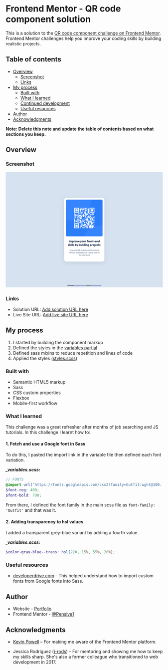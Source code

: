 # Frontend Mentor - QR code component solution

This is a solution to the [QR code component challenge on Frontend Mentor](https://www.frontendmentor.io/challenges/qr-code-component-iux_sIO_H). Frontend Mentor challenges help you improve your coding skills by building realistic projects.

## Table of contents

- [Overview](#overview)
  - [Screenshot](#screenshot)
  - [Links](#links)
- [My process](#my-process)
  - [Built with](#built-with)
  - [What I learned](#what-i-learned)
  - [Continued development](#continued-development)
  - [Useful resources](#useful-resources)
- [Author](#author)
- [Acknowledgments](#acknowledgments)

**Note: Delete this note and update the table of contents based on what sections you keep.**

## Overview

### Screenshot

![QR code solution screenshot](./images/RA-solution-screenshot.png)

### Links

- Solution URL: [Add solution URL here](https://your-solution-url.com)
- Live Site URL: [Add live site URL here](https://your-live-site-url.com)

## My process

1. I started by building the component markup
1. Defined the styles in the [variables partial](https://github.com/Pensive1/front-end-montor-challenges/blob/46369d649ac65a16f1ab569aa2a40a233ee5474d/0_qr-code-component-main/styles/partials/_variables.scss)
1. Defined sass mixins to reduce repetition and lines of code
1. Applied the styles ([styles.scss](https://github.com/Pensive1/front-end-montor-challenges/blob/46369d649ac65a16f1ab569aa2a40a233ee5474d/0_qr-code-component-main/styles/styles.scss))

### Built with

- Semantic HTML5 markup
- Sass
- CSS custom properties
- Flexbox
- Mobile-first workflow

### What I learned

This challenge was a great refresher after months of job searching and JS tutorials. In this challenge I learnt how to:

#### 1. Fetch and use a Google font in Sass

To do this, I pasted the import link in the variable file then defined each font variation.

**_\_variables.scss:_**

```scss
// FONTS
@import url("https://fonts.googleapis.com/css2?family=Outfit:wght@100..900&display=swap");
$font-reg: 400;
$font-bold: 700;
```

From there, I defined the font family in the main scss file as `font-family: 'Outfit'` and that was it.

#### 2. Adding transparency to hsl values

I added a transparent grey-blue variant by adding a fourth value.

**_\_variables.scss:_**

```scss
$color-gray-blue--trans: hsl(220, 15%, 55%, 20%);
```

### Useful resources

- [developerdrive.com](https://www.developerdrive.com/how-to-easily-use-google-fonts-with-sass/) - This helped understand how to import custom fonts from Google fonts into Sass.

## Author

- Website - [Portfolio](https://www.richardacquaye.com)
- Frontend Mentor - [@Pensive1](https://www.frontendmentor.io/profile/Pensive1)

## Acknowledgments

- [Kevin Powell](https://www.youtube.com/channel/UCJZv4d5rbIKd4QHMPkcABCw) – For making me aware of the Frontend Mentor platform.

- Jessica Rodriguez ([j-rods](https://github.com/j-rods)) – For mentoring and showing me how to keep my skills sharp. She's also a former colleague who transitioned to web development in 2017.

